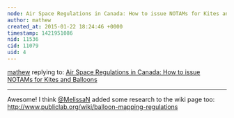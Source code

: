 ```yaml
---
node: Air Space Regulations in Canada: How to issue NOTAMs for Kites and Balloons
author: mathew
created_at: 2015-01-22 18:24:46 +0000
timestamp: 1421951086
nid: 11536
cid: 11079
uid: 4
---
```




[mathew](../profile/mathew) replying to: [Air Space Regulations in Canada: How to issue NOTAMs for Kites and Balloons](../notes/ann/01-21-2015/kite-and-balloon-regulations-in-canada-how-to-issue-notams-for-kites-and-balloons)

----
Awesome!
I think [@MelissaN](/profile/MelissaN) added some research to the wiki page too:
http://www.publiclab.org/wiki/balloon-mapping-regulations